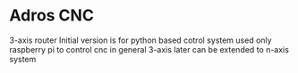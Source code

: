 # Adros CNC
3-axis router 
Initial version is for python based cotrol system used only raspberry pi to control cnc in general 3-axis later can be extended to n-axis system
